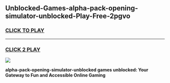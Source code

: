 
## Unblocked-Games-alpha-pack-opening-simulator-unblocked-Play-Free-2pgvo
<h3>
<a href="https://premium76.site?title=alpha-pack-opening-simulator-unblocked&ref=12A">CLICK TO PLAY</a></h3>
<hr>

<h3>
<a href="https://premium76.site?title=alpha-pack-opening-simulator-unblocked&ref=12A">CLICK 2 PLAY</a>
  
</h3>

<a href="https://premium76.site?title=alpha-pack-opening-simulator-unblocked&ref=12A"><img src="https://clearcache.store/games.png"></a>


**alpha-pack-opening-simulator-unblocked games unblocked: Your Gateway to Fun and Accessible Online Gaming**
